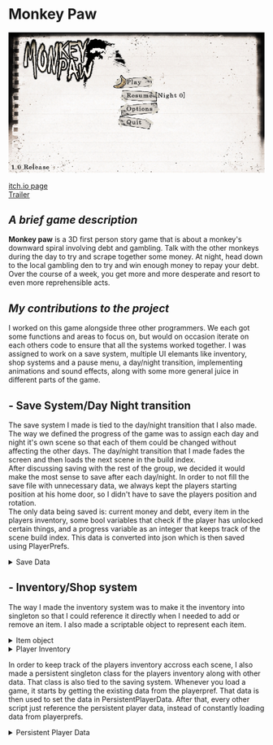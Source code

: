 # Monkey Paw
![](https://github.com/AxelRK32/Portfolio/blob/main/MonkeyPaw/Images/fyVF887n.png)

[itch.io page](https://yrgo-game-creator.itch.io/monkey-paw)  
[Trailer](https://www.youtube.com/watch?v=RkNo9P-4Dn4)

## _A brief game description_

**Monkey paw** is a 3D first person story game that is about a monkey's downward spiral involving debt and gambling. Talk with the other monkeys during the day to try and scrape together some money. At night, head down to the local gambling den to try and win enough money to repay your debt. Over the course of a week, you get more and more desperate and resort to even more reprehensible acts. 

## _My contributions to the project_
I worked on this game alongside three other programmers. We each got some functions and areas to focus on, but would on occasion iterate on each others code to ensure that all the systems worked together. I was assigned to work on a save system, multiple UI elemants like inventory, shop systems and a pause menu, a day/night transition, implementing animations and sound effects, along with some more general juice in different parts of the game. 

## - Save System/Day Night transition
The save system I made is tied to the day/night transition that I also made. The way we defined the progress of the game was to assign each day and night it's own scene so that each of them could be changed without affecting the other days. The day/night transition that I made fades the screen and then loads the next scene in the build index.  
After discussing saving with the rest of the group, we decided it would make the most sense to save after each day/night. In order to not fill the save file with unnecessary data, we always kept the players starting position at his home door, so I didn't have to save the players position and rotation.  
The only data being saved is: current money and debt, every item in the players inventory, some bool variables that check if the player has unlocked certain things, and a progress variable as an integer that keeps track of the scene build index. This data is converted into json which is then saved using PlayerPrefs.

<details>
  <summary>Save Data</summary>
  
  ```csharp
[Serializable]
    public class PlayerSaveData
    {
        public PlayerSaveData(int progress, int debt, int money, List<string> items, bool canCheat,
            bool hasDisplayedCheatHint, bool hasDisplayedItemHint)
        {
            this.progress = progress;
            this.debt = debt;
            this.money = money;
            this.items = items;
            this.canCheat = canCheat;
            this.hasDisplayedCheatHint = hasDisplayedCheatHint;
            this.hasDisplayedItemHint = hasDisplayedItemHint;
        }

        public int progress;
        public int debt;
        public int money;
        public List<string> items;
        public bool canCheat;
        public bool hasDisplayedCheatHint;
        public bool hasDisplayedItemHint;
    }
  ```
</details>

## - Inventory/Shop system

The way I made the inventory system was to make it the inventory into singleton so that I could reference it directly when I needed to add or remove an item. I also made a scriptable object to represent each item.

<details>
  <summary>Item object</summary>

  ```cs
using UnityEngine;

[CreateAssetMenu(fileName = "Item", menuName = "ScriptableObjects/Item", order = 1)]
public class Item : ScriptableObject
{
    public string itemName;
    public string itemDescription;
    public Sprite itemIcon;
    public int price;
    public bool isBettable = true;
    public bool isUseable = true;
    public string onPurchaseCommand;
}
  ```
</details>
<details>
  <summary>Player Inventory</summary>

  ```cs
using AEssentials;
using System.Collections.Generic;
using UnityEngine.SceneManagement;

public class PlayerInventory : Singleton<PlayerInventory>
{
    public List<Item> Inventory
    {
        get { return inventory; }
    }

    private List<Item> inventory = new();
    int inventorySlotCount;

    public int InventorySlotCount
    {
        get { return inventorySlotCount; }
        set { inventorySlotCount = value; }
    }

    void Start()
    {
        InitializeInventory();
    }

    public void AddItem(Item itemToAdd)
    {
        inventory.Add(itemToAdd);
    }

    public void RemoveItem(Item itemToRemove)
    {
        inventory.Remove(itemToRemove);
    }

    public void ClearInventory()
    {
        inventory.Clear();
    }

    void InitializeInventory()
    {
        if (SceneManager.GetActiveScene().name != "Menu" && PersistentPlayerData.Instance.HeldItems != null)
        {
            foreach (Item item in PersistentPlayerData.Instance.HeldItems)
            {
                AddItem(item);
            }
        }
    }
}
  ```
</details>

In order to keep track of the players inventory accross each scene, I also made a persistent singleton class for the players inventory along with other data. That class is also tied to the saving system. Whenever you load a game, it starts by getting the existing data from the playerpref. That data is then used to set the data in PersistentPlayerData. After that, every other script just reference the persistent player data, instead of constantly loading data from playerprefs. 

<details>
  <summary>Persistent Player Data</summary>

  ```cs
using System.Collections.Generic;
using System.Linq;
using AEssentials;
using Managers;
using UnityEngine;

[DefaultExecutionOrder(-1)]
public class PersistentPlayerData : SingletonPersistent<PersistentPlayerData>
{
    public int Cash { get; private set; }
    public int Debt { get; private set; }
    public int ProgressIndex { get; private set; }
    public Transform DoorExit { get; set; }
    public bool CanCheat { get; set; }
    public bool HasDisplayedCheatHint { get; set; }
    public bool HasDisplayedItemHint { get; set; }
    public List<Item> HeldItems { get; set; }

    public void SetPlayerData(PlayerSaveData playerSaveData)
    {
        Cash = playerSaveData.money;
        Debt = playerSaveData.debt;
        ProgressIndex = playerSaveData.progress;
        CanCheat = playerSaveData.canCheat;
        HasDisplayedCheatHint = playerSaveData.hasDisplayedCheatHint;
        HasDisplayedItemHint = playerSaveData.hasDisplayedCheatHint;
        HeldItems = playerSaveData.items?.Select(ItemDatabase.GetItem).Where(x => x != null).ToList() ?? new List<Item>();
    }
}
  ```
</details>
